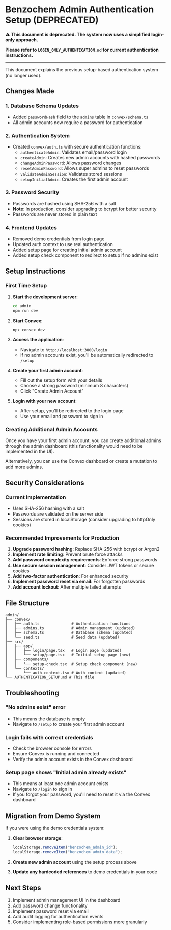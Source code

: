 # Benzochem Admin Authentication Setup (DEPRECATED)

⚠️ **This document is deprecated. The system now uses a simplified login-only approach.**

**Please refer to `LOGIN_ONLY_AUTHENTICATION.md` for current authentication instructions.**

---

This document explains the previous setup-based authentication system (no longer used).

## Changes Made

### 1. Database Schema Updates
- Added `passwordHash` field to the `admins` table in `convex/schema.ts`
- All admin accounts now require a password for authentication

### 2. Authentication System
- Created `convex/auth.ts` with secure authentication functions:
  - `authenticateAdmin`: Validates email/password login
  - `createAdmin`: Creates new admin accounts with hashed passwords
  - `changeAdminPassword`: Allows password changes
  - `resetAdminPassword`: Allows super admins to reset passwords
  - `validateAdminSession`: Validates stored sessions
  - `setupInitialAdmin`: Creates the first admin account

### 3. Password Security
- Passwords are hashed using SHA-256 with a salt
- **Note**: In production, consider upgrading to bcrypt for better security
- Passwords are never stored in plain text

### 4. Frontend Updates
- Removed demo credentials from login page
- Updated auth context to use real authentication
- Added setup page for creating initial admin account
- Added setup check component to redirect to setup if no admins exist

## Setup Instructions

### First Time Setup

1. **Start the development server**:
   ```bash
   cd admin
   npm run dev
   ```

2. **Start Convex**:
   ```bash
   npx convex dev
   ```

3. **Access the application**:
   - Navigate to `http://localhost:3000/login`
   - If no admin accounts exist, you'll be automatically redirected to `/setup`

4. **Create your first admin account**:
   - Fill out the setup form with your details
   - Choose a strong password (minimum 8 characters)
   - Click "Create Admin Account"

5. **Login with your new account**:
   - After setup, you'll be redirected to the login page
   - Use your email and password to sign in

### Creating Additional Admin Accounts

Once you have your first admin account, you can create additional admins through the admin dashboard (this functionality would need to be implemented in the UI).

Alternatively, you can use the Convex dashboard or create a mutation to add more admins.

## Security Considerations

### Current Implementation
- Uses SHA-256 hashing with a salt
- Passwords are validated on the server side
- Sessions are stored in localStorage (consider upgrading to httpOnly cookies)

### Recommended Improvements for Production
1. **Upgrade password hashing**: Replace SHA-256 with bcrypt or Argon2
2. **Implement rate limiting**: Prevent brute force attacks
3. **Add password complexity requirements**: Enforce strong passwords
4. **Use secure session management**: Consider JWT tokens or secure cookies
5. **Add two-factor authentication**: For enhanced security
6. **Implement password reset via email**: For forgotten passwords
7. **Add account lockout**: After multiple failed attempts

## File Structure

```
admin/
├── convex/
│   ├── auth.ts              # Authentication functions
│   ├── admins.ts            # Admin management (updated)
│   ├── schema.ts            # Database schema (updated)
│   └── seed.ts              # Seed data (updated)
├── src/
│   ├── app/
│   │   ├── login/page.tsx   # Login page (updated)
│   │   └── setup/page.tsx   # Initial setup page (new)
│   ├── components/
│   │   └── setup-check.tsx  # Setup check component (new)
│   └── contexts/
│       └── auth-context.tsx # Auth context (updated)
└── AUTHENTICATION_SETUP.md # This file
```

## Troubleshooting

### "No admins exist" error
- This means the database is empty
- Navigate to `/setup` to create your first admin account

### Login fails with correct credentials
- Check the browser console for errors
- Ensure Convex is running and connected
- Verify the admin account exists in the Convex dashboard

### Setup page shows "Initial admin already exists"
- This means at least one admin account exists
- Navigate to `/login` to sign in
- If you forgot your password, you'll need to reset it via the Convex dashboard

## Migration from Demo System

If you were using the demo credentials system:

1. **Clear browser storage**:
   ```javascript
   localStorage.removeItem("benzochem_admin_id");
   localStorage.removeItem("benzochem_admin_data");
   ```

2. **Create new admin account** using the setup process above

3. **Update any hardcoded references** to demo credentials in your code

## Next Steps

1. Implement admin management UI in the dashboard
2. Add password change functionality
3. Implement password reset via email
4. Add audit logging for authentication events
5. Consider implementing role-based permissions more granularly
